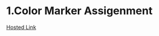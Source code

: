# 1.Color Marker Assigenment
[Hosted Link](https://ganesh-patel.github.io/freeCodeAssignment/colorMarker/colorMarkers.html)
